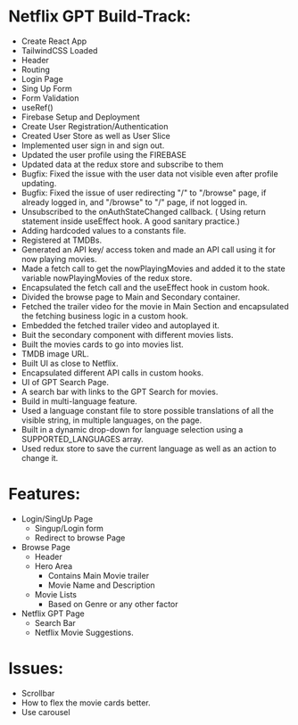 # Netflix GPT Build-Track:

- Create React App
- TailwindCSS Loaded
- Header
- Routing
- Login Page
- Sing Up Form
- Form Validation
- useRef()
- Firebase Setup and Deployment
- Create User Registration/Authentication
- Created User Store as well as User Slice
- Implemented user sign in and sign out.
- Updated the user profile using the FIREBASE
- Updated data at the redux store and subscribe to them
- Bugfix: Fixed the issue with the user data not visible even after profile updating.
- Bugfix: Fixed the issue of user redirecting "/" to "/browse" page, if already logged in, and "/browse" to "/" page, if not logged in.
- Unsubscribed to the onAuthStateChanged callback. ( Using return statement inside useEffect hook. A good sanitary practice.)
- Adding hardcoded values to a constants file.
- Registered at TMDBs.
- Generated an API key/ access token and made an API call using it for now playing movies.
- Made a fetch call to get the nowPlayingMovies and added it to the state variable nowPlayingMovies of the redux store.
- Encapsulated the fetch call and the useEffect hook in custom hook.
- Divided the browse page to Main and Secondary container.
- Fetched the trailer video for the movie in Main Section and encapsulated the fetching business logic in a custom hook.
- Embedded the fetched trailer video and autoplayed it.
- Buit the secondary component with different movies lists.
- Built the movies cards to go into movies list.
- TMDB image URL.
- Built UI as close to Netflix.
- Encapsulated different API calls in custom hooks.
- UI of GPT Search Page.
- A search bar with links to the GPT Search for movies.
- Build in multi-language feature.
- Used a language constant file to store possible translations of all the visible string, in multiple languages, on the page.
- Built in a dynamic drop-down for language selection using a SUPPORTED_LANGUAGES array.
- Used redux store to save the current language as well as an action to change it.

# Features:

- Login/SingUp Page
  - Singup/Login form
  - Redirect to browse Page
- Browse Page
  - Header
  - Hero Area
    - Contains Main Movie trailer
    - Movie Name and Description
  - Movie Lists
    - Based on Genre or any other factor
- Netflix GPT Page
  - Search Bar
  - Netflix Movie Suggestions.

# Issues:

- Scrollbar
- How to flex the movie cards better.
- Use carousel
